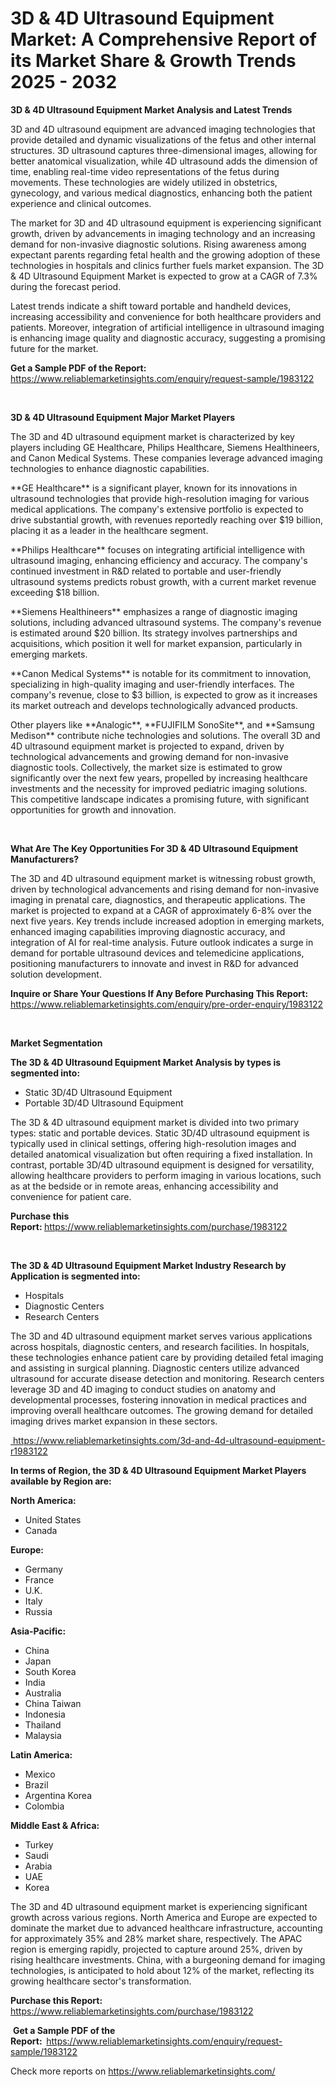 <p><h1>3D & 4D Ultrasound Equipment Market: A Comprehensive Report of its Market Share & Growth Trends 2025 - 2032</h1></p><p><strong>3D & 4D Ultrasound Equipment Market Analysis and Latest Trends</strong></p>
<p><p>3D and 4D ultrasound equipment are advanced imaging technologies that provide detailed and dynamic visualizations of the fetus and other internal structures. 3D ultrasound captures three-dimensional images, allowing for better anatomical visualization, while 4D ultrasound adds the dimension of time, enabling real-time video representations of the fetus during movements. These technologies are widely utilized in obstetrics, gynecology, and various medical diagnostics, enhancing both the patient experience and clinical outcomes.</p><p>The market for 3D and 4D ultrasound equipment is experiencing significant growth, driven by advancements in imaging technology and an increasing demand for non-invasive diagnostic solutions. Rising awareness among expectant parents regarding fetal health and the growing adoption of these technologies in hospitals and clinics further fuels market expansion. The 3D & 4D Ultrasound Equipment Market is expected to grow at a CAGR of 7.3% during the forecast period. </p><p>Latest trends indicate a shift toward portable and handheld devices, increasing accessibility and convenience for both healthcare providers and patients. Moreover, integration of artificial intelligence in ultrasound imaging is enhancing image quality and diagnostic accuracy, suggesting a promising future for the market.</p></p>
<p><strong>Get a Sample PDF of the Report:&nbsp;</strong> <a href="https://www.reliablemarketinsights.com/enquiry/request-sample/1983122?utm_campaign=2013&utm_medium=2&utm_source=Github&utm_content=ia&utm_term=02032025&utm_id=3d-4d-ultrasound-equipment">https://www.reliablemarketinsights.com/enquiry/request-sample/1983122</a></p>
<p>&nbsp;</p>
<p><strong>3D & 4D Ultrasound Equipment Major Market Players</strong></p>
<p><p>The 3D and 4D ultrasound equipment market is characterized by key players including GE Healthcare, Philips Healthcare, Siemens Healthineers, and Canon Medical Systems. These companies leverage advanced imaging technologies to enhance diagnostic capabilities. </p><p>**GE Healthcare** is a significant player, known for its innovations in ultrasound technologies that provide high-resolution imaging for various medical applications. The company's extensive portfolio is expected to drive substantial growth, with revenues reportedly reaching over $19 billion, placing it as a leader in the healthcare segment. </p><p>**Philips Healthcare** focuses on integrating artificial intelligence with ultrasound imaging, enhancing efficiency and accuracy. The company's continued investment in R&D related to portable and user-friendly ultrasound systems predicts robust growth, with a current market revenue exceeding $18 billion.</p><p>**Siemens Healthineers** emphasizes a range of diagnostic imaging solutions, including advanced ultrasound systems. The company's revenue is estimated around $20 billion. Its strategy involves partnerships and acquisitions, which position it well for market expansion, particularly in emerging markets.</p><p>**Canon Medical Systems** is notable for its commitment to innovation, specializing in high-quality imaging and user-friendly interfaces. The company's revenue, close to $3 billion, is expected to grow as it increases its market outreach and develops technologically advanced products.</p><p>Other players like **Analogic**, **FUJIFILM SonoSite**, and **Samsung Medison** contribute niche technologies and solutions. The overall 3D and 4D ultrasound equipment market is projected to expand, driven by technological advancements and growing demand for non-invasive diagnostic tools. Collectively, the market size is estimated to grow significantly over the next few years, propelled by increasing healthcare investments and the necessity for improved pediatric imaging solutions. This competitive landscape indicates a promising future, with significant opportunities for growth and innovation.</p></p>
<p>&nbsp;</p>
<p><strong>What Are The Key Opportunities For 3D & 4D Ultrasound Equipment Manufacturers?</strong></p>
<p><p>The 3D and 4D ultrasound equipment market is witnessing robust growth, driven by technological advancements and rising demand for non-invasive imaging in prenatal care, diagnostics, and therapeutic applications. The market is projected to expand at a CAGR of approximately 6-8% over the next five years. Key trends include increased adoption in emerging markets, enhanced imaging capabilities improving diagnostic accuracy, and integration of AI for real-time analysis. Future outlook indicates a surge in demand for portable ultrasound devices and telemedicine applications, positioning manufacturers to innovate and invest in R&D for advanced solution development.</p></p>
<p><strong>Inquire or Share Your Questions If Any Before Purchasing This Report:</strong> <a href="https://www.reliablemarketinsights.com/enquiry/pre-order-enquiry/1983122?utm_campaign=2013&utm_medium=2&utm_source=Github&utm_content=ia&utm_term=02032025&utm_id=3d-4d-ultrasound-equipment">https://www.reliablemarketinsights.com/enquiry/pre-order-enquiry/1983122</a></p>
<p>&nbsp;</p>
<p><strong>Market Segmentation</strong></p>
<p><strong>The 3D & 4D Ultrasound Equipment Market Analysis by types is segmented into:</strong></p>
<p><ul><li>Static 3D/4D Ultrasound Equipment</li><li>Portable 3D/4D Ultrasound Equipment</li></ul></p>
<p><p>The 3D & 4D ultrasound equipment market is divided into two primary types: static and portable devices. Static 3D/4D ultrasound equipment is typically used in clinical settings, offering high-resolution images and detailed anatomical visualization but often requiring a fixed installation. In contrast, portable 3D/4D ultrasound equipment is designed for versatility, allowing healthcare providers to perform imaging in various locations, such as at the bedside or in remote areas, enhancing accessibility and convenience for patient care.</p></p>
<p><strong>Purchase this Report:&nbsp;</strong><a href="https://www.reliablemarketinsights.com/purchase/1983122?utm_campaign=2013&utm_medium=2&utm_source=Github&utm_content=ia&utm_term=02032025&utm_id=3d-4d-ultrasound-equipment">https://www.reliablemarketinsights.com/purchase/1983122</a></p>
<p>&nbsp;</p>
<p><strong>The 3D & 4D Ultrasound Equipment Market Industry Research by Application is segmented into:</strong></p>
<p><ul><li>Hospitals</li><li>Diagnostic Centers</li><li>Research Centers</li></ul></p>
<p><p>The 3D and 4D ultrasound equipment market serves various applications across hospitals, diagnostic centers, and research facilities. In hospitals, these technologies enhance patient care by providing detailed fetal imaging and assisting in surgical planning. Diagnostic centers utilize advanced ultrasound for accurate disease detection and monitoring. Research centers leverage 3D and 4D imaging to conduct studies on anatomy and developmental processes, fostering innovation in medical practices and improving overall healthcare outcomes. The growing demand for detailed imaging drives market expansion in these sectors.</p></p>
<p><a href="https://www.reliablemarketinsights.com/3d-and-4d-ultrasound-equipment-r1983122?utm_campaign=2013&utm_medium=2&utm_source=Github&utm_content=ia&utm_term=02032025&utm_id=3d-4d-ultrasound-equipment">&nbsp;https://www.reliablemarketinsights.com/3d-and-4d-ultrasound-equipment-r1983122</a></p>
<p><strong>In terms of Region, the 3D & 4D Ultrasound Equipment Market Players available by Region are:</strong></p>
<p>
    <p> <strong> North America: </strong>
        <ul>
            <li>United States</li>
            <li>Canada</li>
        </ul>
        </p> 
    <p> <strong> Europe: </strong>
        <ul>
            <li>Germany</li>
            <li>France</li>
            <li>U.K.</li>
            <li>Italy</li>
            <li>Russia</li>
        </ul>
        </p> 
    <p> <strong> Asia-Pacific: </strong>
        <ul>
            <li>China</li>
            <li>Japan</li>
            <li>South Korea</li>
            <li>India</li>
            <li>Australia</li>
            <li>China Taiwan</li>
            <li>Indonesia</li>
            <li>Thailand</li>
            <li>Malaysia</li>
        </ul>
        </p> 
    <p> <strong> Latin America: </strong>
        <ul>
            <li>Mexico</li>
            <li>Brazil</li>
            <li>Argentina Korea</li>
            <li>Colombia</li>
        </ul>
        </p> 
    <p> <strong> Middle East & Africa: </strong>
        <ul>
            <li>Turkey</li>
            <li>Saudi</li>
            <li>Arabia</li>
            <li>UAE</li>
            <li>Korea</li>
        </ul>
    </p>
    </p>
<p><p>The 3D and 4D ultrasound equipment market is experiencing significant growth across various regions. North America and Europe are expected to dominate the market due to advanced healthcare infrastructure, accounting for approximately 35% and 28% market share, respectively. The APAC region is emerging rapidly, projected to capture around 25%, driven by rising healthcare investments. China, with a burgeoning demand for imaging technologies, is anticipated to hold about 12% of the market, reflecting its growing healthcare sector's transformation.</p></p>
<p><strong>Purchase this Report: </strong><a href="https://www.reliablemarketinsights.com/purchase/1983122?utm_campaign=2013&utm_medium=2&utm_source=Github&utm_content=ia&utm_term=02032025&utm_id=3d-4d-ultrasound-equipment">https://www.reliablemarketinsights.com/purchase/1983122</a></p>
<p>&nbsp;<strong>Get a Sample PDF of the Report:&nbsp;&nbsp;</strong><a href="https://www.reliablemarketinsights.com/enquiry/request-sample/1983122?utm_campaign=2013&utm_medium=2&utm_source=Github&utm_content=ia&utm_term=02032025&utm_id=3d-4d-ultrasound-equipment">https://www.reliablemarketinsights.com/enquiry/request-sample/1983122</a></p>
<p><strong></strong></p>
<p>Check more reports on <a href="https://www.reliablemarketinsights.com/?utm_campaign=2013&utm_medium=2&utm_source=Github&utm_content=ia&utm_term=02032025&utm_id=3d-4d-ultrasound-equipment">https://www.reliablemarketinsights.com/</a></p>